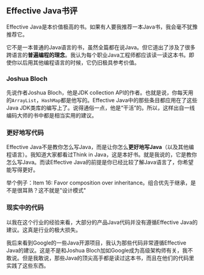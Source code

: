 ## Effective Java书评

Effective Java是本价值极高的书。如果有人要我推荐一本Java书，我会毫不犹豫推荐它。

它不是一本普通的Java语言的书，虽然全篇都在说Java。但它道出了涉及了很多跨语言的**普遍编程的理念**。我认为每个职业Java工程师都应该读一读这本书。即使你以后用其他编程语言的时候，它仍旧极具参考价值。

### Joshua Bloch
先说作者Joshua Bloch，他是JDK collection API的作者。也就是说，你每天用的`ArrayList`，`HashMap`都是他写的。Effective Java中的那些条目都应用在了这些Java JDK类库的编写上了。说得通俗一点，他是“干活”的。所以，这样出自一线编码大师的书中都是相当实用的建议。

### 更好地写代码
Effective Java不是教你怎么写Java，而是让你怎么**更好地写Java**（以及其他编程语言）。我知道大家都看过Think in Java，这是本好书。就是我说的，它是教你怎么写Java。而读Effective Java的前提是你已经比较了解Java语言了，你希望能写得更好。

举个例子：Item 16: Favor composition over inheritance。组合优先于继承，是不是很耳熟？这不就是"设计模式"

### 现实中的代码
以我在这个行业的经验来看，大部分的产品Java代码并没有遵循Effective Java的建议。这真是行业的极大损失。

我后来看到Google的一些Java开源项目，我认为那些代码非常遵循Effective Java的建议。这是不是和Joshua Bloch加如Google成为高级架构师有关，我不敢说。但是我敢说，那些Java的顶尖高手都是读过这本书，而且在他们的代码里实践了这些东西。










